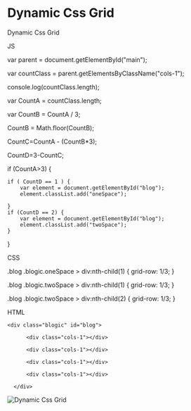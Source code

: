 # Dynamic Css Grid

Dynamic Css Grid

JS

var parent = document.getElementById("main");

var countClass = parent.getElementsByClassName("cols-1");

console.log(countClass.length);

var CountA = countClass.length;

var CountB = CountA / 3;

CountB = Math.floor(CountB);

CountC=CountA - (CountB*3);

CountD=3-CountC;

if (CountA>3) {

    if ( CountD == 1 ) {
        var element = document.getElementById("blog");
        element.classList.add("oneSpace");

    }
    if (CountD == 2) {
        var element = document.getElementById("blog");
        element.classList.add("twoSpace");
    }
}


CSS

.blog .blogic.oneSpace > div:nth-child(1) {
    grid-row: 1/3;
}

.blog .blogic.twoSpace > div:nth-child(1) {
    grid-row: 1/3;
}

.blog .blogic.twoSpace > div:nth-child(2) {
    grid-row: 1/3;
}

HTML

<div id="main">

<div class="blog">
    
    <div class="blogic" id="blog">
    
          <div class="cols-1"></div>
          
          <div class="cols-1"></div>
          
          <div class="cols-1"></div>
          
          <div class="cols-1"></div>
          
      </div>
      
 </div>

</div>

![Dynamic Css Grid](https://github.com/obilikvar/Dynamic-Grid/blob/master/taslak_r2_c1.jpg)

